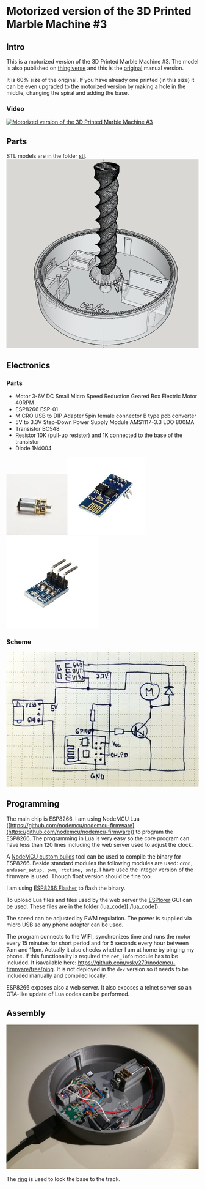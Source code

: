 # Motorized version of the 3D Printed Marble Machine #3

## Intro
This is a motorized version of the 3D Printed Marble Machine #3. 
The model is also published on [thingiverse](https://www.thingiverse.com/thing:2555714) and this is the [original](https://www.thingiverse.com/thing:1385312) manual version.

It is 60% size of the original. If you have already one printed (in this size) it can be even upgraded to the motorized version by making a hole in the middle, changing the spiral and adding the base.

### Video
[![Motorized version of the 3D Printed Marble Machine #3](https://img.youtube.com/vi/hlU-JsbdjHA/0.jpg)](http://www.youtube.com/watch?v=hlU-JsbdjHA)

## Parts

STL models are in the folder [stl](./stl).
[![model](./images/model.png)](./stl/model.stl)

## Electronics
### Parts
* Motor 3-6V DC Small Micro Speed Reduction Geared Box Electric Motor 40RPM
* ESP8266 ESP-01
* MICRO USB to DIP Adapter 5pin female connector B type pcb converter
* 5V to 3.3V Step-Down Power Supply Module AMS1117-3.3 LDO 800MA
* Transistor BC548
* Resistor 10K (pull-up resistor) and 1K connected to the base of the transistor
* Diode 1N4004

![motor](./images/motor.jpg)![esp8266](./images/esp8266.jpg)![stepdown](./images/stepdown.jpg)

### Scheme

![scheme](./images/scheme.jpg)

## Programming

The main chip is ESP8266. I am using NodeMCU Lua ([https://github.com/nodemcu/nodemcu-firmware](https://github.com/nodemcu/nodemcu-firmware)) to program the ESP8266. The programming in Lua is very easy so the core program can have less than 120 lines including the web server used to adjust the clock.

A [NodeMCU custom builds](https://nodemcu-build.com/) tool can be used to compile the binary for ESP8266. Beside standard modules the following modules are used: `cron, enduser_setup, pwm, rtctime, sntp`. I have used the integer version of the firmware is used. Though float version should be fine too.

I am using [ESP8266 Flasher](https://github.com/nodemcu/nodemcu-flasher) to flash the binary.

To upload Lua files and files used by the web server the [ESPlorer](https://esp8266.ru/esplorer/) GUI can be used. These files are in the folder (lua_code)[./lua_code]).

The speed can be adjusted by PWM regulation. The power is supplied via micro USB so any phone adapter can be used.

The program connects to the WIFI, synchronizes time and runs the motor every 15 minutes for short period and for 5 seconds every hour between 7am and 11pm. Actually it also checks whether I am at home by pinging my phone. If this functionality is required the `net_info` module has to be included. It isavailable here: https://github.com/vsky279/nodemcu-firmware/tree/ping. It is not deployed in the `dev` version so it needs to be included manually and compiled locally.

ESP8266 exposes also a web server. It also exposes a telnet server so an OTA-like update of Lua codes can be performed.

## Assembly
![](./images/marblem_02.jpg)

The [ring](./stl/ring.stl) is used to lock the base to the track.
